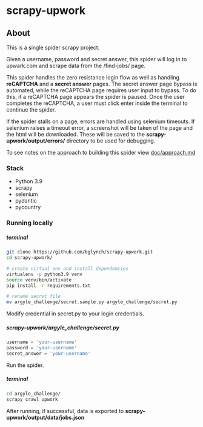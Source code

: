 # scrapy-upwork



## About

This is a single spider scrapy project.

Given a username, password and secret answer, this spider will log in to upwark.com and scrape data from the /find-jobs/ page.

This spider handles the zero resistance login flow as well as handling **reCAPTCHA** and a **secret answer** pages. The secret answer page bypass is automated, while the reCAPTCHA page requires user input to bypass. To do this, if a reCAPTCHA page appears the spider is paused. Once the user completes the reCAPTCHA, a user must click enter inside the terminal to continue the spider.

If the spider stalls on a page, errors are handled using selenium timeouts. If selenium raises a timeout error, a screenshot will be taken of the page and the html will be downloaded. These will be saved to the **scrapy-upwork/output/errors/** directory to be used for debugging.



To see notes on the approach to building this spider view  [doc/approach.md](doc/approach.md)



### Stack

- Python 3.9
- scrapy
- selenium
- pydantic
- pycountry



### Running locally

##### terminal

```bash
git clone https://github.com/bglynch/scrapy-upwork.git
cd scrapy-upwork/

# create virtual env and install dependencies
virtualenv -p python3.9 venv
source venv/bin/activate
pip install -r requirements.txt

# rename secret file
mv argyle_challenge/secret.sample.py argyle_challenge/secret.py
```



Modify credential in secret.py to your login credentials.

##### scrapy-upwork/argyle_challenge/secret.py

```python
username = 'your-username'
password = 'your-username'
secret_answer = 'your-username'
```



Run the spider. 

##### terminal

```bash
cd argyle_challenge/
scrapy crawl upwork
```



After running, if successful, data is exported to **scrapy-upwork/output/data/jobs.json**

